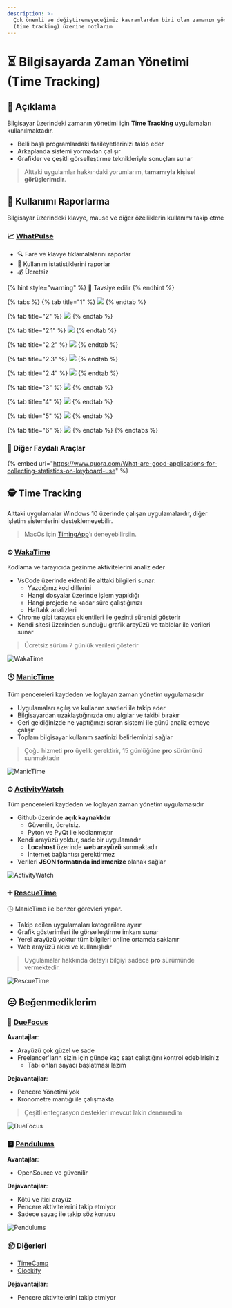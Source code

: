 ```yaml
---
description: >-
  Çok önemli ve değiştiremeyeceğimiz kavramlardan biri olan zamanın yönetimi
  (time tracking) üzerine notlarım
---
```


# ⏳ Bilgisayarda Zaman Yönetimi (Time Tracking)

## 🗽 Açıklama

Bilgisayar üzerindeki zamanın yönetimi için **Time Tracking** uygulamaları kullanılmaktadır.

* Belli başlı programlardaki faaileyetlerinizi takip eder
* Arkaplanda sistemi yormadan çalışır
* Grafikler ve çeşitli görselleştirme teknikleriyle sonuçları sunar

> Alttaki uygulamlar hakkındaki yorumlarım, **tamamıyla kişisel görüşlerimdir**.

## 📜 Kullanımı Raporlarma

Bilgisayar üzerindeki klavye, mause ve diğer özelliklerin kullanımı takip etme

### 📈 [WhatPulse](https://whatpulse.org/)

* 🔍 Fare ve klavye tıklamalalarını raporlar
* 📜 Kullanım istatistiklerini raporlar
* 💰 Ücretsiz

{% hint style="warning" %}
📢 Tavsiye edilir
{% endhint %}

{% tabs %}
{% tab title="1" %}
![](<../.gitbook/assets/image (106) (1) (1) (1).png>)
{% endtab %}

{% tab title="2" %}
![](<../.gitbook/assets/image (11).png>)
{% endtab %}

{% tab title="2.1" %}
![](<../.gitbook/assets/image (87) (1) (1).png>)
{% endtab %}

{% tab title="2.2" %}
![](<../.gitbook/assets/image (105).png>)
{% endtab %}

{% tab title="2.3" %}
![](<../.gitbook/assets/image (71).png>)
{% endtab %}

{% tab title="2.4" %}
![](<../.gitbook/assets/image (19).png>)
{% endtab %}

{% tab title="3" %}
![](<../.gitbook/assets/image (4).png>)
{% endtab %}

{% tab title="4" %}
![](<../.gitbook/assets/image (54).png>)
{% endtab %}

{% tab title="5" %}
![](<../.gitbook/assets/image (123).png>)
{% endtab %}

{% tab title="6" %}
![](<../.gitbook/assets/image (98).png>)
{% endtab %}
{% endtabs %}

### 🔗 Diğer Faydalı Araçlar

{% embed url="https://www.quora.com/What-are-good-applications-for-collecting-statistics-on-keyboard-use" %}

## 🕵️‍ Time Tracking

Alttaki uygulamalar Windows 10 üzerinde çalışan uygulamalardır, diğer işletim sistemlerini desteklemeyebilir.

> MacOs için [TimingApp](https://timingapp.com/)'ı deneyebilirsiin.

### ⏲ [WakaTime](https://wakatime.com/)

Kodlama ve tarayıcıda gezinme aktivitelerini analiz eder

* VsCode üzerinde eklenti ile alttaki bilgileri sunar:
  * Yazdığınız kod dillerini
  * Hangi dosyalar üzerinde işlem yapıldığı
  * Hangi projede ne kadar süre çalıştığınızı
  * Haftalık analizleri
* Chrome gibi tarayıcı eklentileri ile gezinti sürenizi gösterir
* Kendi sitesi üzerinden sunduğu grafik arayüzü ve tablolar ile verileri sunar

> Ücretsiz sürüm 7 günlük verileri gösterir

![WakaTime](<../.gitbook/assets/image (99) (1).png>)

### 🕓 [ManicTime](https://www.manictime.com/)

Tüm pencereleri kaydeden ve loglayan zaman yönetim uygulamasıdır

* Uygulamaları açılış ve kullanım saatleri ile takip eder
* Bilgisayardan uzaklaştığınızda onu algılar ve takibi bırakır
* Geri geldiğinizde ne yaptığınızı soran sistemi ile günü analiz etmeye çalışır
* Toplam bilgisayar kullanım saatinizi belirleminizi sağlar

> Çoğu hizmeti **pro** üyelik gerektirir, 15 günlüğüne **pro** sürümünü sunmaktadır

![ManicTime](<../.gitbook/assets/image (1).png>)

### ⏱ [ActivityWatch](https://github.com/yedhrab/activitywatch)

Tüm pencereleri kaydeden ve loglayan zaman yönetim uygulamasıdır

* Github üzerinde **açık kaynaklıdır**
  * Güvenilir, ücretsiz.
  * Pyton ve PyQt ile kodlanmıştır
* Kendi arayüzü yoktur, sade bir uygulamadır
  * **Locahost** üzerinde **web arayüzü** sunmaktadır
  * İnternet bağlantısı gerektirmez
* Verileri **JSON formatında indirmenize** olanak sağlar

![ActivityWatch](<../.gitbook/assets/image (52).png>)

### ➕ [RescueTime](https://www.rescuetime.com/)

🕓 ManicTime ile benzer görevleri yapar.

* Takip edilen uygulamaları katogerilere ayırır
* Grafik gösterimleri ile görselleştirme imkanı sunar
* Yerel arayüzü yoktur tüm bilgileri online ortamda saklanır
* Web arayüzü akıcı ve kullanışlıdır

> Uygulamalar hakkında detaylı bilgiyi sadece **pro** sürümünde vermektedir.

![RescueTime](<../.gitbook/assets/image (76).png>)

## 😒 Beğenmediklerim

### 🎯 [DueFocus](https://duefocus.com)

**Avantajlar**:

* Arayüzü çok güzel ve sade
* Freelancer'ların sizin için günde kaç saat çalıştığını kontrol edebilrisiniz
  * Tabi onları sayacı başlatması lazım

**Dejavantajlar**:

* Pencere Yönetimi yok
* Kronometre mantığı ile çalışmakta

> Çeşitli entegrasyon destekleri mevcut lakin denemedim

![DueFocus](<../.gitbook/assets/image (78).png>)

### 🅿 [Pendulums](https://pendulums.io/)

**Avantajlar**:

* OpenSource ve güvenilir

**Dejavantajlar**:

* Kötü ve itici arayüz
* Pencere aktivitelerini takip etmiyor
* Sadece sayaç ile takip söz konusu

![Pendulums](<../.gitbook/assets/image (26).png>)

### 📦 Diğerleri

* [TimeCamp](https://www.timecamp.com/)
* [Clockify](https://clockify.me/)

**Dejavantajlar**:

* Pencere aktivitelerini takip etmiyor
